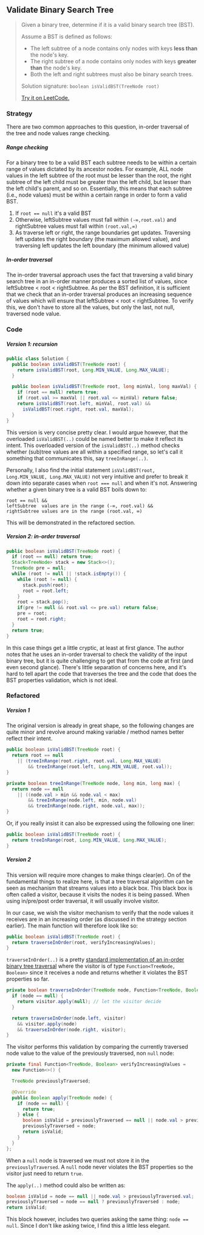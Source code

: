 ## Validate Binary Search Tree

> Given a binary tree, determine if it is a valid binary search tree (BST).
>
> Assume a BST is defined as follows:
>
> - The left subtree of a node contains only nodes with keys **less than** the node's key.
> - The right subtree of a node contains only nodes with keys **greater than** the node's key.
> - Both the left and right subtrees must also be binary search trees.
>
> Solution signature: `boolean isValidBST(TreeNode root)`
>
> [Try it on LeetCode.](https://leetcode.com/problems/validate-binary-search-tree/)



### Strategy

There are two common approaches to this question, in-order traversal of the tree and node values range checking.

##### Range checking

For a binary tree to be a valid BST each subtree needs to be within a certain range of values dictated by its ancestor nodes. For example, ALL node values in the left subtree of the root must be lesser than the root, the right subtree of the left child must be greater than the left child, but lesser than the left child's parent, and so on. Essentially, this means that each subtree (i.e., node values) must be within a certain range in order to form a valid BST.

1. If `root == null` it's a valid BST
2. Otherwise, leftSubtree values must fall within  `(-∞,root.val)` and rightSubtree values must fall within `(root.val,∞)`
3. As traverse left or right, the range boundaries get updates. Traversing left updates the right boundary (the maximum allowed value), and traversing left updates the left boundary (the minimum allowed value)

##### In-order traversal

The in-order traversal approach uses the fact that traversing a valid binary search tree in an in-order manner produces a sorted list of values, since leftSubtree < root < rightSubtree. As per the BST definition, it is sufficient that we check that an in-order traversal produces an increasing sequence of values which will ensure that leftSubtree < root < rightSubtree. To verify this, we don't have to store all the values, but only the last, not null, traversed node value.



### Code

##### Version 1: recursion

```java
public class Solution {
  public boolean isValidBST(TreeNode root) {
    return isValidBST(root, Long.MIN_VALUE, Long.MAX_VALUE);
  }

  public boolean isValidBST(TreeNode root, long minVal, long maxVal) {
    if (root == null) return true;
    if (root.val >= maxVal || root.val <= minVal) return false;
    return isValidBST(root.left, minVal, root.val) && 
      isValidBST(root.right, root.val, maxVal);
  }
}
```

This version is very concise pretty clear. I would argue however, that the overloaded `isValidBST(..)` could be named better to make it reflect its intent. This overloaded version of the `isValidBST(..)` method checks whether (sub)tree values are all within a specified range, so let's call it something that communicates this, say `treeInRange(..)`.

Personally, I also find the initial statement `isValidBST(root, Long.MIN_VALUE, Long.MAX_VALUE)` not very intuitive and prefer to break it down into separate cases when `root === null` and when it's not. Answering whether a given binary tree is a valid BST boils down to:

```
root == null && 
leftSubtree  values are in the range (-∞, root.val) && 
rightSubtree values are in the range (root.val, ∞)
```

This will be demonstrated in the refactored section.



##### Version 2: in-order traversal

```java
public boolean isValidBST(TreeNode root) {
  if (root == null) return true;
  Stack<TreeNode> stack = new Stack<>();
  TreeNode pre = null;
  while (root != null || !stack.isEmpty()) {
    while (root != null) {
      stack.push(root);
      root = root.left;
    }
    root = stack.pop();
    if(pre != null && root.val <= pre.val) return false;
    pre = root;
    root = root.right;
  }
  return true;
}
```

In this case things get a little cryptic, at least at first glance. The author notes that he uses an in-order traversal to check the validity of the input binary tree, but it is quite challenging to get that from the code at first (and even second glance). There's little separation of concerns here, and it's hard to tell apart the code that traverses the tree and the code that does the BST properties validation, which is not ideal. 



### Refactored

##### Version 1

The original version is already in great shape, so the following changes are quite minor and revolve around making variable / method names better reflect their intent.

```java
public boolean isValidBST(TreeNode root) {
  return root == null
    || (treeInRange(root.right, root.val, Long.MAX_VALUE)
        && treeInRange(root.left, Long.MIN_VALUE, root.val));
}
```

```java
private boolean treeInRange(TreeNode node, long min, long max) {
  return node == null
    || ((node.val > min && node.val < max)
        && treeInRange(node.left, min, node.val)
        && treeInRange(node.right, node.val, max));
}
```

Or, if you really insist it can also be expressed using the following one liner:

```java
public boolean isValidBST(TreeNode root) {
  return treeInRange(root, Long.MIN_VALUE, Long.MAX_VALUE);
}
```



##### Version 2

This version will require more changes to make things clear(er). On of the fundamental things to realize here, is that a tree traversal algorithm can be seen as mechanism that streams values into a black box. This black box is often called a visitor, because it visits the nodes it is being passed. When using in/pre/post order traversal, it will usually involve visitor.

In our case, we wish the visitor mechanism to verify that the node values it receives are in an increasing order (as discussed in the strategy section earlier). The main function will therefore look like so:

```java
public boolean isValidBST(TreeNode root) {
  return traverseInOrder(root, verifyIncreasingValues);
}
```

`traverseInOrder(..)` is a pretty [standard implementation of an in-order binary tree traversal](https://en.wikipedia.org/wiki/Tree_traversal#In-order_(LNR)) where the visitor is of type `Function<TreeNode, Boolean>` since it receives a node and returns whether it violates the BST properties so far. 

```java
private boolean traverseInOrder(TreeNode node, Function<TreeNode, Boolean> visitor) {
  if (node == null) {
    return visitor.apply(null); // let the visitor decide
  }

  return traverseInOrder(node.left, visitor)
    && visitor.apply(node)
    && traverseInOrder(node.right, visitor);
}
```

The visitor performs this validation by comparing the currently traversed node value to the value of the previously traversed, non `null` node:

```java
private final Function<TreeNode, Boolean> verifyIncreasingValues =
  new Function<>() {

  TreeNode previouslyTraversed;

  @Override
  public Boolean apply(TreeNode node) {
    if (node == null) {
      return true;
    } else {
      boolean isValid = previouslyTraversed == null || node.val > previouslyTraversed.val;
      previouslyTraversed = node;
      return isValid;
    }
  }
};
```

When a `null` node is traversed we must not store it in the `previouslyTraversed`. A `null` node never violates the BST properties so the visitor just need to return `true`.

The `apply(..)` method could also be written as:

```java
boolean isValid = node == null || node.val > previouslyTraversed.val;
previouslyTraversed = node == null ? previouslyTraversed : node;
return isValid;
```

This block however, includes two queries asking the same thing: `node == null`. Since I don't like asking twice, I find this a little less elegant.